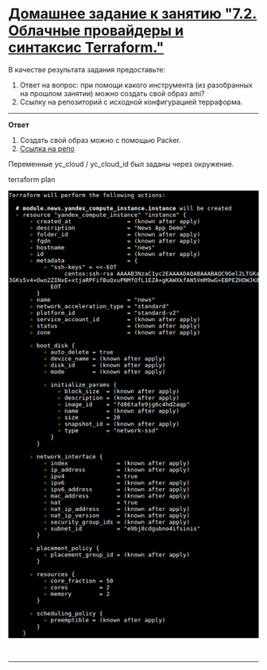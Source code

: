 # [Домашнее задание к занятию "7.2. Облачные провайдеры и синтаксис Terraform."](https://github.com/netology-code/virt-homeworks/blob/master/07-terraform-02-syntax/README.md)

В качестве результата задания предоставьте:
1. Ответ на вопрос: при помощи какого инструмента (из разобранных на прошлом занятии) можно создать свой образ ami?
1. Ссылку на репозиторий с исходной конфигурацией терраформа.

---
**Ответ**

1. Создать свой образ можно с помощью Packer.
2. [Ссылка на репо](https://github.com/buurz-playground/devops-netology/tree/master/terraform/demo)

Переменные yc_cloud / yc_cloud_id был заданы через окружение.

terraform plan

![](./plan.png)
```


```

---
